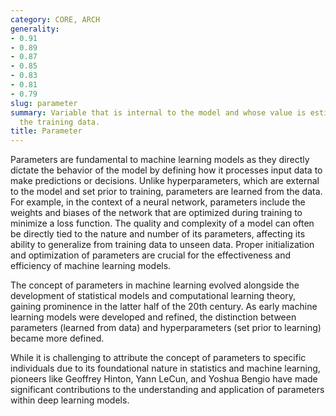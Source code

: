 ```yaml
---
category: CORE, ARCH
generality:
- 0.91
- 0.89
- 0.87
- 0.85
- 0.83
- 0.81
- 0.79
slug: parameter
summary: Variable that is internal to the model and whose value is estimated from
  the training data.
title: Parameter
---
```


Parameters are fundamental to machine learning models as they directly dictate the behavior of the model by defining how it processes input data to make predictions or decisions. Unlike hyperparameters, which are external to the model and set prior to training, parameters are learned from the data. For example, in the context of a neural network, parameters include the weights and biases of the network that are optimized during training to minimize a loss function. The quality and complexity of a model can often be directly tied to the nature and number of its parameters, affecting its ability to generalize from training data to unseen data. Proper initialization and optimization of parameters are crucial for the effectiveness and efficiency of machine learning models.

The concept of parameters in machine learning evolved alongside the development of statistical models and computational learning theory, gaining prominence in the latter half of the 20th century. As early machine learning models were developed and refined, the distinction between parameters (learned from data) and hyperparameters (set prior to learning) became more defined.

While it is challenging to attribute the concept of parameters to specific individuals due to its foundational nature in statistics and machine learning, pioneers like Geoffrey Hinton, Yann LeCun, and Yoshua Bengio have made significant contributions to the understanding and application of parameters within deep learning models.